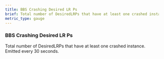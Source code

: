 ```yaml
---
title: BBS Crashing Desired LR Ps
brief: Total number of DesiredLRPs that have at least one crashed instance. Emitted every 30 seconds.
metric_type: gauge
---
```


### BBS Crashing Desired LR Ps

Total number of DesiredLRPs that have at least one crashed instance. Emitted every 30 seconds.
